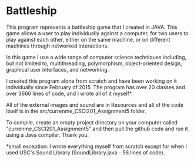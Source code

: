 # Battleship
This program represents a  battleship game that I created in JAVA. This game allows a user to play individually against a computer, for two users to play against each other, either on the same machine, or on different machines through networked interactions. 

In this game I use a wide range of computer science techniques including, but not limited to, multithreading, polymorphism, object-oriented design, graphical user interfaces, and networking.  

I created this program alone from scratch and have been working on it individually since February of 2015. The program has over 20 classes and over 3660 lines of code, and I wrote all of it myself*. 

All of the external images and sound are in Resources and all of the code itself is in the src/currenme_CSCI201_Assignment5 folder. 

To compile, create an empty project directory on your computer called "currenme_CSCI201_Assignment5" and then pull the github code and run it using a Java compiler.  Thank you. 

*small exception: I wrote everything myself from scratch except for when I used USC's Sound Library (SoundLibrary.java - 56 lines of code). 
